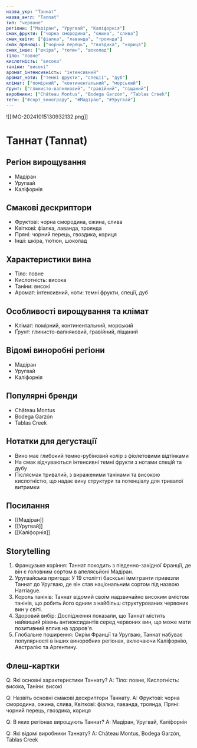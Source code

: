 ```yaml
---
назва_укр: "Таннат"
назва_англ: "Tannat"
тип: "червоне"
регіони: ["Мадіран", "Уругвай", "Каліфорнія"]
смак_фрукти: ["чорна смородина", "ожина", "слива"]
смак_квіти: ["фіалка", "лаванда", "троянда"]
смак_прянощі: ["чорний перець", "гвоздика", "кориця"]
смак_інше: ["шкіра", "тютюн", "шоколад"]
тіло: "повне"
кислотність: "висока"
таніни: "високі"
аромат_інтенсивність: "інтенсивний"
аромат_ноти: ["темні фрукти", "спеції", "дуб"]
клімат: ["помірний", "континентальний", "морський"]
ґрунт: ["глинисто-вапняковий", "гравійний", "піщаний"]
виробники: ["Château Montus", "Bodega Garzón", "Tablas Creek"]
теги: ["#сорт_винограду", "#Мадіран", "#Уругвай"]
---
```

![[IMG-20241015130932132.png]]
# Таннат (Tannat)

## Регіон вирощування
- Мадіран
- Уругвай
- Каліфорнія

## Смакові дескриптори
- Фруктові: чорна смородина, ожина, слива
- Квіткові: фіалка, лаванда, троянда
- Пряні: чорний перець, гвоздика, кориця
- Інші: шкіра, тютюн, шоколад

## Характеристики вина
- Тіло: повне
- Кислотність: висока
- Таніни: високі
- Аромат: інтенсивний, ноти: темні фрукти, спеції, дуб

## Особливості вирощування та клімат
- Клімат: помірний, континентальний, морський
- Ґрунт: глинисто-вапняковий, гравійний, піщаний

## Відомі виноробні регіони
- Мадіран
- Уругвай
- Каліфорнія

## Популярні бренди
- Château Montus
- Bodega Garzón
- Tablas Creek

## Нотатки для дегустації
- Вино має глибокий темно-рубіновий колір з фіолетовими відтінками
- На смак відчуваються інтенсивні темні фрукти з нотами спецій та дубу
- Післясмак тривалий, з вираженими танінами та високою кислотністю, що надає вину структури та потенціалу для тривалої витримки

## Посилання
- [[Мадіран]]
- [[Уругвай]]
- [[Каліфорнія]]

## Storytelling
1. Французьке коріння: Таннат походить з південно-західної Франції, де він є головним сортом в апелясьйоні Мадіран.
2. Уругвайська пригода: У 19 столітті баскські іммігранти привезли Таннат до Уругваю, де він став національним сортом під назвою Harriague.
3. Король танінів: Таннат відомий своїм надзвичайно високим вмістом танінів, що робить його одним з найбільш структурованих червоних вин у світі.
4. Здоровий вибір: Дослідження показали, що Таннат містить найвищий рівень антиоксидантів серед червоних вин, що може мати позитивний вплив на здоров'я.
5. Глобальне поширення: Окрім Франції та Уругваю, Таннат набуває популярності в інших виноробних регіонах, включаючи Каліфорнію, Австралію та Аргентину.

## Флеш-картки
Q: Які основні характеристики Таннату?
A: Тіло: повне, Кислотність: висока, Таніни: високі

Q: Назвіть основні смакові дескриптори Таннату.
A: Фруктові: чорна смородина, ожина, слива, Квіткові: фіалка, лаванда, троянда, Пряні: чорний перець, гвоздика, кориця

Q: В яких регіонах вирощують Таннат?
A: Мадіран, Уругвай, Каліфорнія

Q: Які відомі виробники Таннату?
A: Château Montus, Bodega Garzón, Tablas Creek